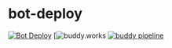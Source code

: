 # bot-deploy
[![Bot Deploy](https://github.com/NFS-projects/bot-deploy/actions/workflows/config.yml/badge.svg?branch=main)](https://github.com/NFS-projects/bot-deploy/actions/workflows/config.yml)
[![buddy.works](https://app.buddy.works/jarbull86/bot-deploy/pipelines/pipeline/402867/badge.svg?token=ec82d20bd779a179439c7976db8a3df4b960283ea1248175f50c24fd4a6944d8)
[![buddy pipeline](https://app.buddy.works/jarbull86/bot-deploy/pipelines/pipeline/402867/badge.svg?token=ec82d20bd779a179439c7976db8a3df4b960283ea1248175f50c24fd4a6944d8 "buddy pipeline")](https://app.buddy.works/jarbull86/bot-deploy/pipelines/pipeline/402867)
